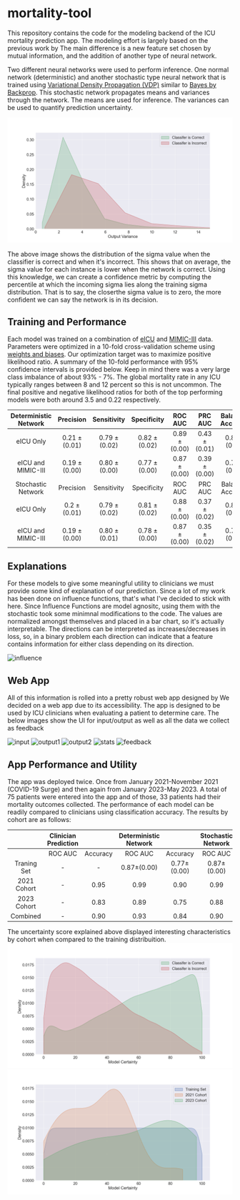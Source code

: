 # mortality-tool
This repository contains the code for the modeling backend of the 
ICU mortality prediction app. The modeling effort is largely based
on the previous work by
The main difference is a new feature set chosen by mutual information, and the addition of another type
of neural network. 

Two different neural networks were used to perform inference. 
One normal network (deterministic) and another stochastic type neural network that is
trained using [Variational Density Propagation (VDP)](https://par.nsf.gov/servlets/purl/10161387) similar to 
[Bayes by Backprop](https://arxiv.org/abs/1505.05424). This stochastic network propagates means
and variances through the network. The means are used for inference.
The variances can be used to quantify prediction uncertainty. 

![sigmaKDE](results/train_sigma_kde.png)

The above image shows the distribution of the sigma value
when the classifier is correct and when it's incorrect. This shows
that on average, the sigma value for each instance is lower when
the network is correct. Using this knowledge, we can create a 
confidence metric by computing the percentile at which the incoming sigma lies along the training sigma distribution. 
That is to say, the closerthe sigma value is to zero, the more confident we can say the network is in its decision.

## Training and Performance

Each model was trained on a combination of [eICU](https://physionet.org/content/eicu-crd/2.0/)
and [MIMIC-III](https://physionet.org/content/mimiciii/1.4/) data. Parameters were optimized in a 
10-fold cross-validation scheme using [weights and biases](https://wandb.ai/site). Our optimization target
was to maximize positive likelihood ratio. A summary of the 10-fold performance with 95% confidence intervals is
provided below. Keep in mind there was a very large class imbalance of about 93% - 7%. The global mortality rate
in any ICU typically ranges between 8 and 12 percent so this is not uncommon. The final positive and negative likelihood
ratios for both of the top performing models were both around 3.5 and 0.22 respectively. 

| Deterministic Network 	|   Precision  	|  Sensitivity 	|  Specificity 	|    ROC AUC   	|    PRC AUC   	| Balanced Accuracy 	|
|:---------------------:	|:------------:	|:------------:	|:------------:	|:------------:	|:------------:	|:-----------------:	|
|       eICU Only       	| 0.21 ±(0.01) 	| 0.79 ±(0.02) 	| 0.82 ±(0.02) 	| 0.89 ±(0.00) 	| 0.43 ±(0.01) 	|    0.81 ±(0.00)   	|
|   eICU and MIMIC-III  	| 0.19 ±(0.00) 	| 0.80 ±(0.00) 	| 0.77 ±(0.00) 	| 0.87 ±(0.00) 	| 0.39 ±(0.00) 	|    0.79 ±(0.00)   	|
|   Stochastic Network  	|   Precision  	|  Sensitivity 	|  Specificity 	|    ROC AUC   	|    PRC AUC   	| Balanced Accuracy 	|
|       eICU Only       	|  0.2 ±(0.01) 	| 0.79 ±(0.02) 	| 0.81 ±(0.02) 	| 0.88 ±(0.00) 	| 0.37 ±(0.02) 	|    0.80 ±(0.00)   	|
|   eICU and MIMIC-III  	| 0.19 ±(0.00) 	| 0.80 ±(0.01) 	| 0.78 ±(0.00) 	| 0.87 ±(0.00) 	| 0.35 ±(0.02) 	|    0.79 ±(0.00)   	|

## Explanations

For these models to give some meaningful utility to clinicians we must provide some kind of explanation of our prediction.
Since a lot of my work has been done on influence functions, that's what I've decided to stick with here. Since
Influence Functions are model agnositc, using them with the stochastic took some minimnal modifications to the code. The values
are normalized amongst themselves and placed in a bar chart, so it's actually interpretable. The directions can
be interpreted as increases/decreases in loss, so, in a binary problem each direction can indicate that a feature
contains information for either class depending on its direction.

![influence](results/influence.png)

## Web App

All of this information is rolled into a pretty robust web app designed by 
We decided on a web app due to its accessibility. The app is designed to be used by ICU clinicians when evaluating a patient
to determine care. The below images show the UI for input/output as well as all the data we collect as feedback

![input](app_pics/input.png)
![output1](app_pics/output.png)
![output2](app_pics/output_2.png)
![stats](app_pics/stats.png)
![feedback](app_pics/feedback.png)

## App Performance and Utility


The app was deployed twice. Once from January 2021-November 2021 (COVID-19 Surge) and then again from January 2023-May 2023. A total of 75 patients were entered into the app and of those, 33 patients had their mortality outcomes collected. The performance of each model can be readily compared to clinicians using classification accuracy. The results by cohort are as follows:

|             | Clinician Prediction |          | Deterministic Network |                 | Stochastic Network |                 |
|:-----------:|:--------------------:|:--------:|:---------------------:|:---------------:|:------------------:|:---------------:|
|             |        ROC AUC       | Accuracy |        ROC AUC        |     Accuracy    |       ROC AUC      |     Accuracy    |
| Traning Set |           -          |     -    |    0.87$\pm$(0.00)    | 0.77$\pm$(0.00) |   0.87$\pm$(0.00)  | 0.77$\pm$(0.01) |
| 2021 Cohort |           -          |   0.95   |          0.99         |       0.90      |        0.99        |       0.95      |
| 2023 Cohort |           -          |   0.83   |          0.89         |       0.75      |        0.88        |       0.83      |
|  Combined   |           -          |   0.90   |          0.93         |       0.84      |        0.90        |       0.90      |

The uncertainty score explained above displayed interesting characteristics by cohort when compared to the training distribuition.
![train_uncertainty](results/train_uncertainty_kde.png)
![cohort_uncertainty](results/cohort_uncertainty.png)